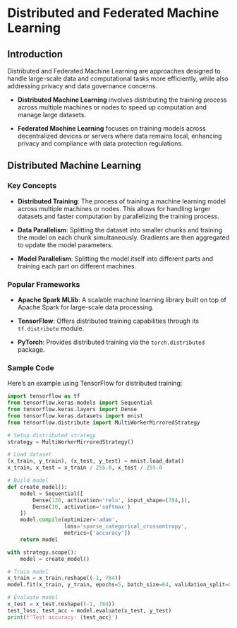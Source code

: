 # Distributed and Federated Machine Learning

## Introduction
Distributed and Federated Machine Learning are approaches designed to handle large-scale data and computational tasks more efficiently, while also addressing privacy and data governance concerns.

- **Distributed Machine Learning** involves distributing the training process across multiple machines or nodes to speed up computation and manage large datasets.

- **Federated Machine Learning** focuses on training models across decentralized devices or servers where data remains local, enhancing privacy and compliance with data protection regulations.

## Distributed Machine Learning

### Key Concepts

- **Distributed Training**: The process of training a machine learning model across multiple machines or nodes. This allows for handling larger datasets and faster computation by parallelizing the training process.

- **Data Parallelism**: Splitting the dataset into smaller chunks and training the model on each chunk simultaneously. Gradients are then aggregated to update the model parameters.

- **Model Parallelism**: Splitting the model itself into different parts and training each part on different machines.

### Popular Frameworks

- **Apache Spark MLlib**: A scalable machine learning library built on top of Apache Spark for large-scale data processing.

- **TensorFlow**: Offers distributed training capabilities through its `tf.distribute` module.

- **PyTorch**: Provides distributed training via the `torch.distributed` package.

### Sample Code

Here’s an example using TensorFlow for distributed training:

```python
import tensorflow as tf
from tensorflow.keras.models import Sequential
from tensorflow.keras.layers import Dense
from tensorflow.keras.datasets import mnist
from tensorflow.distribute import MultiWorkerMirroredStrategy

# Setup distributed strategy
strategy = MultiWorkerMirroredStrategy()

# Load dataset
(x_train, y_train), (x_test, y_test) = mnist.load_data()
x_train, x_test = x_train / 255.0, x_test / 255.0

# Build model
def create_model():
    model = Sequential([
        Dense(128, activation='relu', input_shape=(784,)),
        Dense(10, activation='softmax')
    ])
    model.compile(optimizer='adam',
                  loss='sparse_categorical_crossentropy',
                  metrics=['accuracy'])
    return model

with strategy.scope():
    model = create_model()

# Train model
x_train = x_train.reshape((-1, 784))
model.fit(x_train, y_train, epochs=5, batch_size=64, validation_split=0.2)

# Evaluate model
x_test = x_test.reshape((-1, 784))
test_loss, test_acc = model.evaluate(x_test, y_test)
print(f'Test accuracy: {test_acc}')
